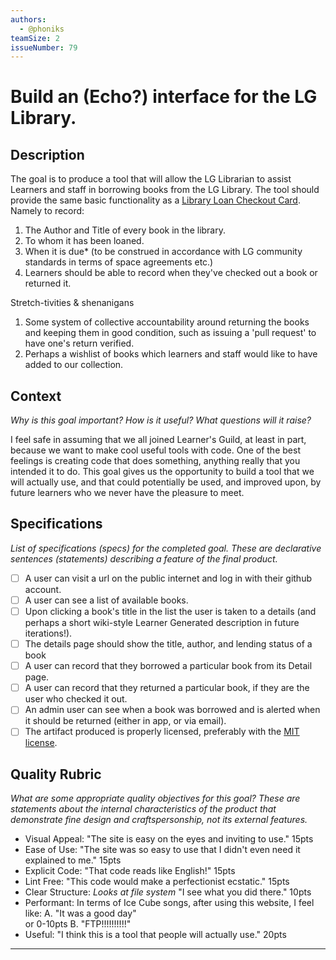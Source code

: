 ```yaml
---
authors:
  - @phoniks
teamSize: 2
issueNumber: 79
---
```


# Build an (Echo?) interface for the LG Library.

## Description

The goal is to produce a tool that will allow the LG Librarian to assist Learners and staff in borrowing books from the LG Library.  The tool should provide the same basic functionality as a [Library Loan Checkout Card](https://goo.gl/images/NLuDfV).  Namely to record:
1. The Author and Title of every book in the library.
2. To whom it has been loaned.
3. When it is due\* (to be construed in accordance with LG community standards in terms of space agreements etc.)
4. Learners should be able to record when they've checked out a book or returned it. 

Stretch-tivities & shenanigans
1. Some system of collective accountability around returning the books and keeping them in good condition, such as issuing a 'pull request' to have one's return verified.
2. Perhaps a wishlist of books which learners and staff would like to have added to our collection.  
## Context

_Why is this goal important? How is it useful? What questions will it raise?_

I feel safe in assuming that we all joined Learner's Guild, at least in part, because we want to make cool useful tools with code.  One of the best feelings is creating code that does something, anything really that you intended it to do. This goal gives us the opportunity to build a tool that we will actually use, and that could potentially be used, and improved upon, by future learners who we never have the pleasure to meet. 
## Specifications

_List of specifications (specs) for the completed goal. These are declarative sentences (statements) describing a feature of the final product._
- [ ] A user can visit a url on the public internet and log in with their github account.
- [ ] A user can see a list of available books.  
- [ ] Upon clicking a book's title in the list the user is taken to a details
     (and perhaps a short wiki-style Learner Generated description in future iterations!). 
- [ ] The details page should show the title, author, and lending status of a book 
- [ ] A user can record that they borrowed a particular book from its Detail page.
- [ ] A user can record that they returned a particular book, if they are the user who checked it out.
- [ ] An admin user can see when a book was borrowed and is alerted when it should be returned (either in app, or via email).
- [ ] The artifact produced is properly licensed, preferably with the [MIT license](https://opensource.org/licenses/MIT).
## Quality Rubric

_What are some appropriate quality objectives for this goal? These are statements about the internal characteristics of the product that demonstrate fine design and craftspersonship, not its external features._
- Visual Appeal: "The site is easy on the eyes and inviting to use."  15pts
- Ease of Use: "The site was so easy to use that I didn't even need it explained to me." 15pts
- Explicit Code: "That code reads like English!" 15pts
- Lint Free: "This code would make a perfectionist ecstatic." 15pts
- Clear Structure: _Looks at file system_ "I see what you did there." 10pts
- Performant: In terms of Ice Cube songs, after using this website, I feel like:
  A. "It was a good day"  
            or                                                        0-10pts
  B. "FTP!!!!!!!!!!" 
- Useful: "I think this is a tool that people will actually use." 20pts 

---





